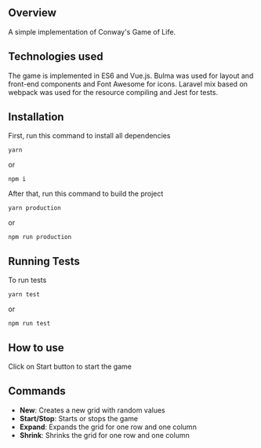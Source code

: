 ## Overview

A simple implementation of Conway's Game of Life.

## Technologies used 

 The game is implemented in ES6 and Vue.js. Bulma was used for layout and front-end components and Font Awesome for icons.
 Laravel mix based on webpack was used for the resource compiling and Jest for tests.


## Installation

First, run this command to install all dependencies

```
yarn
```
or
```
npm i
```

After that, run this command to build the project

```
yarn production
```
or
```
npm run production
```

## Running Tests

To run tests
 
```
yarn test
```
or
```
npm run test
```

## How to use

Click on Start button to start the game

## Commands

- **New**: Creates a new grid with random values
- **Start/Stop**: Starts or stops the game
- **Expand**: Expands the grid for one row and one column
- **Shrink**: Shrinks the grid for one row and one column


